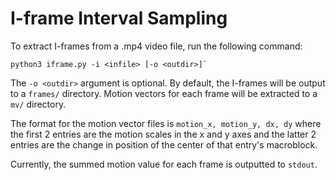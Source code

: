 #  I-frame Interval Sampling

To extract I-frames from a .mp4 video file, run the following command:
```
python3 iframe.py -i <infile> [-o <outdir>]`
```
The `-o <outdir>` argument is optional. By default, the I-frames will be output to a `frames/` directory. Motion vectors for each frame will be extracted to a `mv/` directory.

The format for the motion vector files is `motion_x, motion_y, dx, dy` where the first 2 entries are the motion scales in the x and y axes and the latter 2 entries are the change in position of the center of that entry's macroblock.

Currently, the summed motion value for each frame is outputted to `stdout`.
